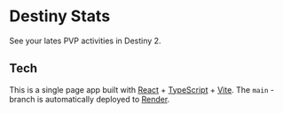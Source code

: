 # Destiny Stats

See your lates PVP activities in Destiny 2.

## Tech

This is a single page app built with [React](https://react.dev/) + [TypeScript](https://www.typescriptlang.org/) + [Vite](https://vitejs.dev/). The `main` -branch is automatically deployed to [Render](https://render.com/).
